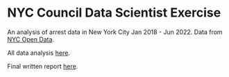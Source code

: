 # NYC Council Data Scientist Exercise

An analysis of arrest data in New York City Jan 2018 - Jun 2022. Data from [NYC Open Data](https://data.cityofnewyork.us/Public-Safety/NYPD-Arrests-Data-Historic-/8h9b-rp9u).

All data analysis [here](main.Rmd).

Final written report [here](report.pdf).